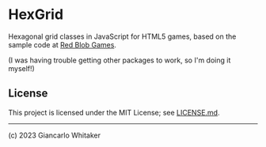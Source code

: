 # HexGrid

Hexagonal grid classes in JavaScript for HTML5 games, based on the sample code at [Red Blob Games](https://www.redblobgames.com/grids/hexagons/implementation.html#third-party).

(I was having trouble getting other packages to work, so I'm doing it myself!)

## License

This project is licensed under the MIT License; see [LICENSE.md](./LICENSE.md).

---

(c) 2023 Giancarlo Whitaker
